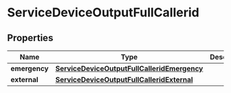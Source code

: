 

# ServiceDeviceOutputFullCallerid


## Properties

| Name | Type | Description | Notes |
|------------ | ------------- | ------------- | -------------|
|**emergency** | [**ServiceDeviceOutputFullCalleridEmergency**](ServiceDeviceOutputFullCalleridEmergency.md) |  |  [optional] |
|**external** | [**ServiceDeviceOutputFullCalleridExternal**](ServiceDeviceOutputFullCalleridExternal.md) |  |  [optional] |



